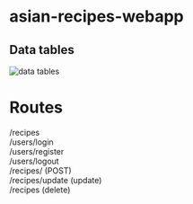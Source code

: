 # asian-recipes-webapp

## Data tables

![data tables](https://i.imgur.com/2p1rFbk.png)

# Routes

/recipes <br/>
/users/login <br/>
/users/register <br/>
/users/logout <br/>
/recipes/ (POST) <br/>
/recipes/update (update) <br/>
/recipes (delete)
